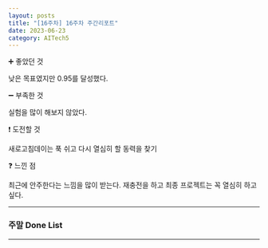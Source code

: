 ```yaml
---
layout: posts
title: "[16주차] 16주차 주간리포트"
date: 2023-06-23
category: AITech5
---
```


➕ 좋았던 것

낮은 목표였지만 0.95를 달성했다. 

➖ 부족한 것

실험을 많이 해보지 않았다.

❗ 도전할 것

새로고침데이는 푹 쉬고 다시 열심히 할 동력을 찾기

❓ 느낀 점

최근에 안주한다는 느낌을 많이 받는다. 재충전을 하고 최종 프로젝트는 꼭 열심히 하고 싶다.

---

### 주말 Done List

---
